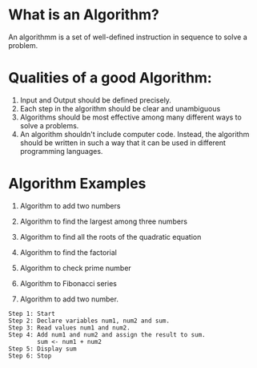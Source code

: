 # What is an Algorithm?

An algorithmm is a set of well-defined instruction in sequence to solve a problem.

# Qualities of a good Algorithm:

1. Input and Output should be defined precisely.
2. Each step in the algorithm should be clear and unambiguous
3. Algorithms should be most effective among many different ways to solve a problems.
4. An algorithm shouldn't include computer code. Instead, the algorithm should be written in such a way that it can be used in different programming languages.


# Algorithm Examples
 
  1. Algorithm to add two numbers 
  2. Algorithm to find the largest among three numbers
  3. Algorithm to find all the roots of the quadratic equation
  4. Algorithm to find the factorial
  5. Algorithm to check prime number
  6. Algorithm to Fibonacci series

1. Algorithm to add two number.

```
Step 1: Start
Step 2: Declare variables num1, num2 and sum.
Step 3: Read values num1 and num2.
Step 4: Add num1 and num2 and assign the result to sum.
        sum <- num1 + num2
Step 5: Display sum
Step 6: Stop
```


